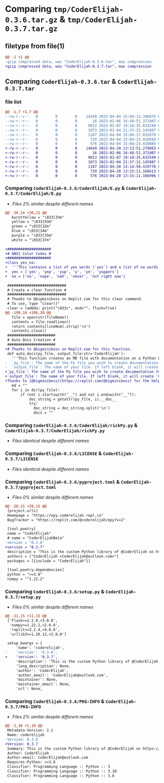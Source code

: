 # Comparing `tmp/CoderElijah-0.3.6.tar.gz` & `tmp/CoderElijah-0.3.7.tar.gz`

## filetype from file(1)

```diff
@@ -1 +1 @@
-gzip compressed data, was "CoderElijah-0.3.6.tar", max compression
+gzip compressed data, was "CoderElijah-0.3.7.tar", max compression
```

## Comparing `CoderElijah-0.3.6.tar` & `CoderElijah-0.3.7.tar`

### file list

```diff
@@ -1,7 +1,7 @@
--rw-r--r--   0        0        0    14248 2023-04-04 15:04:13.396875 CoderElijah-0.3.6/CoderElijah/E.py
--rw-r--r--   0        0        0       16 2023-02-06 16:48:51.371907 CoderElijah-0.3.6/CoderElijah/__init__.py
--rw-r--r--   0        0        0     9813 2023-02-07 19:18:35.632549 CoderElijah-0.3.6/CoderElijah/rickPy.py
--rw-r--r--   0        0        0     1073 2023-02-04 21:37:32.145807 CoderElijah-0.3.6/LICENSE
--rw-r--r--   0        0        0     1187 2023-04-04 15:04:17.032870 CoderElijah-0.3.6/pyproject.toml
--rw-r--r--   0        0        0      739 2023-04-04 15:04:23.410564 CoderElijah-0.3.6/setup.py
--rw-r--r--   0        0        0      576 2023-04-04 15:04:23.410889 CoderElijah-0.3.6/PKG-INFO
+-rw-r--r--   0        0        0    14649 2023-04-20 13:13:51.279863 CoderElijah-0.3.7/CoderElijah/E.py
+-rw-r--r--   0        0        0       16 2023-02-06 16:48:51.371907 CoderElijah-0.3.7/CoderElijah/__init__.py
+-rw-r--r--   0        0        0     9813 2023-02-07 19:18:35.632549 CoderElijah-0.3.7/CoderElijah/rickPy.py
+-rw-r--r--   0        0        0     1073 2023-02-04 21:37:32.145807 CoderElijah-0.3.7/LICENSE
+-rw-r--r--   0        0        0     1187 2023-04-20 13:14:58.419770 CoderElijah-0.3.7/pyproject.toml
+-rw-r--r--   0        0        0      739 2023-04-20 13:15:11.166613 CoderElijah-0.3.7/setup.py
+-rw-r--r--   0        0        0      576 2023-04-20 13:15:11.166996 CoderElijah-0.3.7/PKG-INFO
```

### Comparing `CoderElijah-0.3.6/CoderElijah/E.py` & `CoderElijah-0.3.7/CoderElijah/E.py`

 * *Files 2% similar despite different names*

```diff
@@ -26,14 +26,21 @@
   burntYellow = "\033[33m"
   yellow = "\033[93m"
   green = "\033[32m"
   blue = "\033[34m"
   purple = "\033[35m"
   white = "\033[37m"
 
+####################
+# ANSI Color Codes #
+####################
+class yes_no:
+  '''This contains a list of yes words (`yes`) and a list of no words (`no`).'''
+  yes = ['yes', 'yep', 'yup', 'y', 'ye', 'yuppers']
+  no = ['no', 'nope', 'nah', 'never', 'not right now']
 
 ###########################
 # Create a clear function #
 ###########################
 # Thanks to @bigminiboss on Replit.com for this clear command.
 # To use, type "clear()"
 clear = lambda: print("\033c", end="", flush=True)
@@ -199,18 +206,20 @@
   file = open(str(fileName))
   contents = file.readlines()
   return contents[lineNum].strip('\n')
   contents.close()
 ######################
 # Auto Docs Creation #
 ######################
+# Thanks to @bigminiboss on Replit.com for this function.
 def auto_docs(py_file, output_file:str='CoderElijah'):
   '''This function creates an MD file with documentation on a Python Library from the docstrings. DO NOT INCLUDE THE FILE NAME EXTENSIONS!
-  `py_file`: The name of the Py file you wish to create documentation for. Use `CoderElijah` to get docs on the CoderElijah library.
-  `output_file`: The name of your file. If left blank, it will create `CoderElijah.md`.'''
+`py_file`: The name of the Py file you wish to create documentation for. Use `CoderElijah` to get docs on the CoderElijah library.
+`output_file`: The name of your file. If left blank, it will create `CoderElijah.md`.
+Thanks to [@bigminiboss](https://replit.com/@bigminiboss] for the help with this!'''
   md = ""
   for i in dir(py_file):
       if (not i.startswith("__") and not i.endswith("__")):
           doc_string = getattr(py_file, i).__doc__
           try:
             doc_string = doc_string.split('\n')
             docs = ""
```

### Comparing `CoderElijah-0.3.6/CoderElijah/rickPy.py` & `CoderElijah-0.3.7/CoderElijah/rickPy.py`

 * *Files identical despite different names*

### Comparing `CoderElijah-0.3.6/LICENSE` & `CoderElijah-0.3.7/LICENSE`

 * *Files identical despite different names*

### Comparing `CoderElijah-0.3.6/pyproject.toml` & `CoderElijah-0.3.7/pyproject.toml`

 * *Files 0% similar despite different names*

```diff
@@ -20,15 +20,15 @@
 [project.urls]
 Homepage = "https://epy.coderelijah.repl.co"
 BugTracker = "https://replit.com/@coderelijah/epy?v=1"
 
 [tool.poetry]
 name = "CoderElijah"
 # name = "CoderElijahBeta"
-version = "0.3.6"
+version = "0.3.7"
 description = "This is the custom Python library of @CoderElijah on https://replit.com/."
 authors = ["CoderElijah <CoderElijah@outlook.com>"]
 packages = [{include = "CoderElijah"}]
 
 [tool.poetry.dependencies]
 python = ">=3.8"
 numpy = "^1.22.2"
```

### Comparing `CoderElijah-0.3.6/setup.py` & `CoderElijah-0.3.7/setup.py`

 * *Files 0% similar despite different names*

```diff
@@ -11,15 +11,15 @@
 ['Flask>=2.2.0,<3.0.0',
  'numpy>=1.22.2,<2.0.0',
  'replit>=3.2.4,<4.0.0',
  'urllib3>=1.26.12,<2.0.0']
 
 setup_kwargs = {
     'name': 'coderelijah',
-    'version': '0.3.6',
+    'version': '0.3.7',
     'description': 'This is the custom Python library of @CoderElijah on https://replit.com/.',
     'long_description': None,
     'author': 'CoderElijah',
     'author_email': 'CoderElijah@outlook.com',
     'maintainer': None,
     'maintainer_email': None,
     'url': None,
```

### Comparing `CoderElijah-0.3.6/PKG-INFO` & `CoderElijah-0.3.7/PKG-INFO`

 * *Files 2% similar despite different names*

```diff
@@ -1,10 +1,10 @@
 Metadata-Version: 2.1
 Name: coderelijah
-Version: 0.3.6
+Version: 0.3.7
 Summary: This is the custom Python library of @CoderElijah on https://replit.com/.
 Author: CoderElijah
 Author-email: CoderElijah@outlook.com
 Requires-Python: >=3.8
 Classifier: Programming Language :: Python :: 3
 Classifier: Programming Language :: Python :: 3.10
 Classifier: Programming Language :: Python :: 3.8
```

